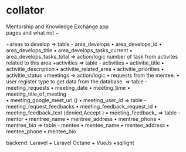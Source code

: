 # collator
Mentorship and Knowledge Exchange app
<br>
pages and what not ~


+areas to develop 
⇒ table - area_develops
      • area_develops_id
      • area_develops_title
      • area_develops_tasks_current
      • area_develops_tasks_total
⇒ action/logic
number of task from activites related to this area
+activities 
⇒ table - activities
      • activitie_title
      • activitie_description
      • activitie_related_area
      • activitie_priorities
      • activitie_status
+meetings 
   ⇒ action/logic
      • requests from the mentee.
      • user register type to get data from the database.
   ⇒ table - meeting_requests
      • meeting_date
      • meeting_time
      • meeting_title_of_meeting   
      • meeting_google_meet_url ()
      • meeting_user_id
   ⇒ table - meeting_request_feedbacks 
      • meeting_feedback_request_id
      • meeting_feedback_text (denied,Accept )
      • meeting_feedback_
   ⇒ table - mentor
      • mentree_name
      • mentree_address
      • mentree_phone
      • mentree_bio
   ⇒ table - mentee
      • mentee_name
      • mentee_address
      • mentee_phone
      • mentee_bio

backend: Laravel + Laravel Octane + VueJs +sqllight

